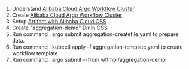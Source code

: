 1. Understand [Alibaba Cloud Argo Workflow Cluster](https://help.aliyun.com/zh/ack/distributed-cloud-container-platform-for-kubernetes/user-guide/overview-12)
2. Create [Alibaba Cloud Argo Workflow Cluster](https://help.aliyun.com/zh/ack/distributed-cloud-container-platform-for-kubernetes/user-guide/create-a-workflow-cluster)
3. Setup [Artifact with Alibaba Cloud OSS](https://help.aliyun.com/zh/ack/distributed-cloud-container-platform-for-kubernetes/user-guide/configure-artifacts)
4. Create "aggregation-demo" Dir in OSS
5. Run command : argo submit aggregation-createfile.yaml to prepare data.
6. Run command : kubectl apply -f aggregation-template.yaml to create workflow template.
7. Run command : argo submit --from wftmpl/aggregation-demo